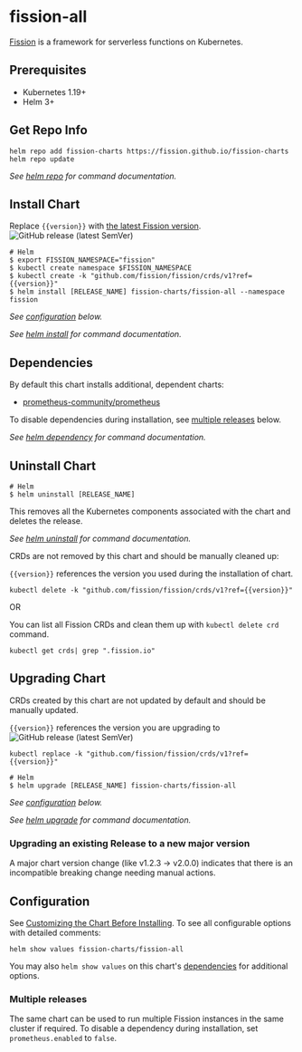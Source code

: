 # fission-all

[Fission](https://fission.io/) is a framework for serverless functions on Kubernetes.

## Prerequisites

- Kubernetes 1.19+
- Helm 3+

## Get Repo Info

```console
helm repo add fission-charts https://fission.github.io/fission-charts
helm repo update
```

_See [helm repo](https://helm.sh/docs/helm/helm_repo/) for command documentation._

## Install Chart

Replace `{{version}}` with [the latest Fission version](https://github.com/fission/fission/releases/latest).
![GitHub release (latest SemVer)](https://img.shields.io/github/v/release/fission/fission)

```console
# Helm
$ export FISSION_NAMESPACE="fission"
$ kubectl create namespace $FISSION_NAMESPACE
$ kubectl create -k "github.com/fission/fission/crds/v1?ref={{version}}"
$ helm install [RELEASE_NAME] fission-charts/fission-all --namespace fission
```

_See [configuration](#configuration) below._

_See [helm install](https://helm.sh/docs/helm/helm_install/) for command documentation._

## Dependencies

By default this chart installs additional, dependent charts:

- [prometheus-community/prometheus](https://github.com/prometheus-community/helm-charts/tree/main/charts/prometheus)

To disable dependencies during installation, see [multiple releases](#multiple-releases) below.

_See [helm dependency](https://helm.sh/docs/helm/helm_dependency/) for command documentation._

## Uninstall Chart

```console
# Helm
$ helm uninstall [RELEASE_NAME]
```

This removes all the Kubernetes components associated with the chart and deletes the release.

_See [helm uninstall](https://helm.sh/docs/helm/helm_uninstall/) for command documentation._

CRDs are not removed by this chart and should be manually cleaned up:

`{{version}}` references the version you used during the installation of chart.

```console
kubectl delete -k "github.com/fission/fission/crds/v1?ref={{version}}"
```

OR

You can list all Fission CRDs and clean them up with `kubectl delete crd` command.

```console
kubectl get crds| grep ".fission.io"
```

## Upgrading Chart

CRDs created by this chart are not updated by default and should be manually updated.

`{{version}}` references the version you are upgrading to ![GitHub release (latest SemVer)](https://img.shields.io/github/v/release/fission/fission)

```console
kubectl replace -k "github.com/fission/fission/crds/v1?ref={{version}}"
```

```console
# Helm
$ helm upgrade [RELEASE_NAME] fission-charts/fission-all
```

_See [configuration](#configuration) below._

_See [helm upgrade](https://helm.sh/docs/helm/helm_upgrade/) for command documentation._

### Upgrading an existing Release to a new major version

A major chart version change (like v1.2.3 -> v2.0.0) indicates that there is an incompatible breaking change needing manual actions.

## Configuration

See [Customizing the Chart Before Installing](https://helm.sh/docs/intro/using_helm/#customizing-the-chart-before-installing). To see all configurable options with detailed comments:

```console
helm show values fission-charts/fission-all
```

You may also `helm show values` on this chart's [dependencies](#dependencies) for additional options.

### Multiple releases

The same chart can be used to run multiple Fission instances in the same cluster if required. To disable a dependency during installation, set `prometheus.enabled` to `false`.
